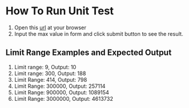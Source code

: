 # How To Run Unit Test

1. Open this [url](http://localhost/test-goers/even-fibonacci-numbers/test/test.php) at your browser
2. Input the max value in form and click submit button to see the result.

## Limit Range Examples and Expected Output

1. Limit range: 9, Output: 10
2. Limit range: 300, Output: 188
3. Limit Range: 414, Output: 798
4. Limit Range: 300000, Output: 257114
5. Limit Range: 900000, Output: 1089154
6. Limit Range: 3000000, Output: 4613732
